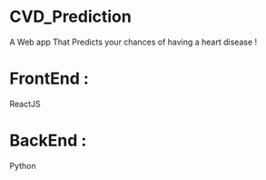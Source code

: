 # CVD_Prediction
A Web app That Predicts your chances of having a heart disease !

# FrontEnd :
ReactJS

# BackEnd :
Python
